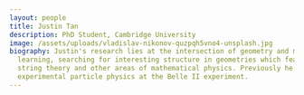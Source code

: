 ```yaml
---
layout: people
title: Justin Tan
description: PhD Student, Cambridge University
image: /assets/uploads/vladislav-nikonov-quzpqh5vno4-unsplash.jpg
biography: Justin's research lies at the intersection of geometry and machine
  learning, searching for interesting structure in geometries which feature in
  string theory and other areas of mathematical physics. Previously he worked in
  experimental particle physics at the Belle II experiment.
---
```

